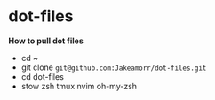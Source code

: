 # dot-files
**How to pull dot files**
* cd ~
* git clone `git@github.com:Jakeamorr/dot-files.git`
* cd dot-files
* stow zsh tmux nvim oh-my-zsh
